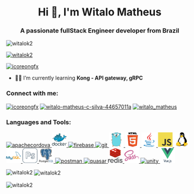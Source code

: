 <h1 align="center">Hi 👋, I'm Witalo Matheus</h1>
<h3 align="center">A passionate fullStack Engineer developer from Brazil</h3>

<p align="left"> <img src="https://komarev.com/ghpvc/?username=witalok2&label=Profile%20views&color=0e75b6&style=flat" alt="witalok2" /> </p>

<p align="left"> <a href="https://github.com/ryo-ma/github-profile-trophy"><img src="https://github-profile-trophy.vercel.app/?username=witalok2" alt="witalok2" /></a> </p>

<p align="left"> <a href="https://twitter.com/icoreongfx" target="blank"><img src="https://img.shields.io/twitter/follow/icoreongfx?logo=twitter&style=for-the-badge" alt="icoreongfx" /></a> </p>

- 👨‍💻 I’m currently learning **Kong - API gateway, gRPC**

<h3 align="left">Connect with me:</h3>
<p align="left">
<a href="https://twitter.com/icoreongfx" target="blank"><img align="center" src="https://cdn.jsdelivr.net/npm/simple-icons@3.0.1/icons/twitter.svg" alt="icoreongfx" height="30" width="40" /></a>
<a href="https://linkedin.com/in/witalo-matheus-c-silva-44657011a" target="blank"><img align="center" src="https://cdn.jsdelivr.net/npm/simple-icons@3.0.1/icons/linkedin.svg" alt="witalo-matheus-c-silva-44657011a" height="30" width="40" /></a>
<a href="https://instagram.com/witalo_matheus" target="blank"><img align="center" src="https://cdn.jsdelivr.net/npm/simple-icons@3.0.1/icons/instagram.svg" alt="witalo_matheus" height="30" width="40" /></a>
</p>

<h3 align="left">Languages and Tools:</h3>
<p align="left"> <a href="https://cordova.apache.org/" target="_blank"> <img src="https://www.vectorlogo.zone/logos/apache_cordova/apache_cordova-icon.svg" alt="apachecordova" width="40" height="40"/> </a> <a href="https://www.docker.com/" target="_blank"> <img src="https://raw.githubusercontent.com/devicons/devicon/master/icons/docker/docker-original-wordmark.svg" alt="docker" width="40" height="40"/> </a> <a href="https://firebase.google.com/" target="_blank"> <img src="https://www.vectorlogo.zone/logos/firebase/firebase-icon.svg" alt="firebase" width="40" height="40"/> </a> <a href="https://git-scm.com/" target="_blank"> <img src="https://www.vectorlogo.zone/logos/git-scm/git-scm-icon.svg" alt="git" width="40" height="40"/> </a> <a href="https://golang.org" target="_blank"> <img src="https://raw.githubusercontent.com/devicons/devicon/master/icons/go/go-original.svg" alt="go" width="40" height="40"/> </a> <a href="https://www.w3.org/html/" target="_blank"> <img src="https://raw.githubusercontent.com/devicons/devicon/master/icons/html5/html5-original-wordmark.svg" alt="html5" width="40" height="40"/> </a> <a href="https://www.java.com" target="_blank"> <img src="https://raw.githubusercontent.com/devicons/devicon/master/icons/java/java-original.svg" alt="java" width="40" height="40"/> </a> <a href="https://developer.mozilla.org/en-US/docs/Web/JavaScript" target="_blank"> <img src="https://raw.githubusercontent.com/devicons/devicon/master/icons/javascript/javascript-original.svg" alt="javascript" width="40" height="40"/> </a> <a href="https://www.linux.org/" target="_blank"> <img src="https://raw.githubusercontent.com/devicons/devicon/master/icons/linux/linux-original.svg" alt="linux" width="40" height="40"/> </a> <a href="https://www.mysql.com/" target="_blank"> <img src="https://raw.githubusercontent.com/devicons/devicon/master/icons/mysql/mysql-original-wordmark.svg" alt="mysql" width="40" height="40"/> </a> <a href="https://www.photoshop.com/en" target="_blank"> <img src="https://raw.githubusercontent.com/devicons/devicon/master/icons/photoshop/photoshop-line.svg" alt="photoshop" width="40" height="40"/> </a> <a href="https://www.postgresql.org" target="_blank"> <img src="https://raw.githubusercontent.com/devicons/devicon/master/icons/postgresql/postgresql-original-wordmark.svg" alt="postgresql" width="40" height="40"/> </a> <a href="https://postman.com" target="_blank"> <img src="https://www.vectorlogo.zone/logos/getpostman/getpostman-icon.svg" alt="postman" width="40" height="40"/> </a> <a href="https://quasar.dev/" target="_blank"> <img src="https://cdn.quasar.dev/logo/svg/quasar-logo.svg" alt="quasar" width="40" height="40"/> </a> <a href="https://redis.io" target="_blank"> <img src="https://raw.githubusercontent.com/devicons/devicon/master/icons/redis/redis-original-wordmark.svg" alt="redis" width="40" height="40"/> </a> <a href="https://sass-lang.com" target="_blank"> <img src="https://raw.githubusercontent.com/devicons/devicon/master/icons/sass/sass-original.svg" alt="sass" width="40" height="40"/> </a> <a href="https://unity.com/" target="_blank"> <img src="https://www.vectorlogo.zone/logos/unity3d/unity3d-icon.svg" alt="unity" width="40" height="40"/> </a> <a href="https://vuejs.org/" target="_blank"> <img src="https://raw.githubusercontent.com/devicons/devicon/master/icons/vuejs/vuejs-original-wordmark.svg" alt="vuejs" width="40" height="40"/> </a> </p>

<p><img align="left" src="https://github-readme-stats.vercel.app/api/top-langs?username=witalok2&show_icons=true&locale=en&layout=compact" alt="witalok2" /></p>

<p>&nbsp;<img align="center" src="https://github-readme-stats.vercel.app/api?username=witalok2&show_icons=true&locale=en" alt="witalok2" /></p>

<p><img align="center" src="https://github-readme-streak-stats.herokuapp.com/?user=witalok2&" alt="witalok2" /></p>
